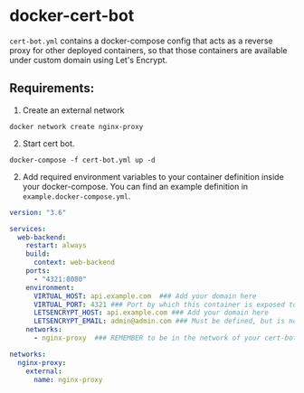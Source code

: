 # docker-cert-bot

`cert-bot.yml` contains a docker-compose config that acts as a reverse proxy for other deployed containers,
so that those containers are available under custom domain using Let's Encrypt.

## Requirements:

1. Create an external network

```shell
docker network create nginx-proxy
```

2. Start cert bot.

```shell
docker-compose -f cert-bot.yml up -d
```

2. Add required environment variables to your container definition inside your docker-compose. 
You can find an example definition in `example.docker-compose.yml`.

```yml
version: "3.6"

services:
  web-backend:
    restart: always
    build:
      context: web-backend
    ports:
      - "4321:8080"
    environment:
      VIRTUAL_HOST: api.example.com  ### Add your domain here
      VIRTUAL_PORT: 4321 ### Port by which this container is exposed to the world
      LETSENCRYPT_HOST: api.example.com ### Add your domain here
      LETSENCRYPT_EMAIL: admin@admin.com ### Must be defined, but is not validated
    networks:
      - nginx-proxy  ### REMEMBER to be in the network of your cert-bot.

networks:
  nginx-proxy:
    external:
      name: nginx-proxy
```
